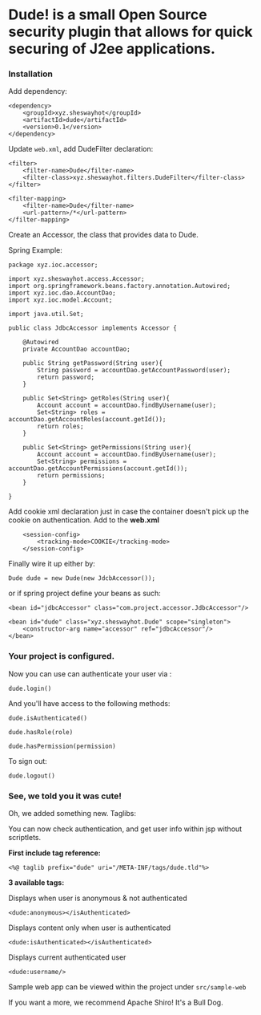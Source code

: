 # Dude! is a small Open Source security plugin that allows for quick securing of J2ee applications.

### Installation

Add dependency:

```
<dependency>
    <groupId>xyz.sheswayhot</groupId>
    <artifactId>dude</artifactId>
    <version>0.1</version>
</dependency>
```

Update `web.xml`, add DudeFilter declaration:

```
<filter>
    <filter-name>Dude</filter-name>
    <filter-class>xyz.sheswayhot.filters.DudeFilter</filter-class>
</filter>

<filter-mapping>
    <filter-name>Dude</filter-name>
    <url-pattern>/*</url-pattern>
</filter-mapping>
```

Create an Accessor, the class
that provides data to Dude.

Spring Example:

```
package xyz.ioc.accessor;

import xyz.sheswayhot.access.Accessor;
import org.springframework.beans.factory.annotation.Autowired;
import xyz.ioc.dao.AccountDao;
import xyz.ioc.model.Account;

import java.util.Set;

public class JdbcAccessor implements Accessor {

    @Autowired
    private AccountDao accountDao;

    public String getPassword(String user){
        String password = accountDao.getAccountPassword(user);
        return password;
    }

    public Set<String> getRoles(String user){
        Account account = accountDao.findByUsername(user);
        Set<String> roles = accountDao.getAccountRoles(account.getId());
        return roles;
    }

    public Set<String> getPermissions(String user){
        Account account = accountDao.findByUsername(user);
        Set<String> permissions = accountDao.getAccountPermissions(account.getId());
        return permissions;
    }

}
```

Add cookie xml declaration just in case the container 
doesn't pick up the cookie on authentication. Add to the **web.xml**

```
	<session-config>
		<tracking-mode>COOKIE</tracking-mode>
	</session-config>
```


Finally wire it up either by:

`Dude dude = new Dude(new JdcbAccessor());`

or if spring project define your beans as such:

```
<bean id="jdbcAccessor" class="com.project.accessor.JdbcAccessor"/>

<bean id="dude" class="xyz.sheswayhot.Dude" scope="singleton">
    <constructor-arg name="accessor" ref="jdbcAccessor"/>
</bean>
```

### Your project is configured. 

Now you can use can authenticate your user via :

`dude.login()`

And you'll have access to the following methods:

`dude.isAuthenticated()`

`dude.hasRole(role)`

`dude.hasPermission(permission)`

To sign out:

`dude.logout()`

### See, we told you it was cute!

Oh, we added something new. Taglibs:

You can now check authentication, and get user info 
within jsp without scriptlets.

**First include tag reference:**

`<%@ taglib prefix="dude" uri="/META-INF/tags/dude.tld"%>`

**3 available tags:**

Displays when user is anonymous & not authenticated

`<dude:anonymous></isAuthenticated>`


Displays content only when user is authenticated

`<dude:isAuthenticated></isAuthenticated>`


Displays current authenticated user

`<dude:username/>`


Sample web app can be viewed within the project under `src/sample-web`

If you want a more, we recommend Apache Shiro! It's a Bull Dog.